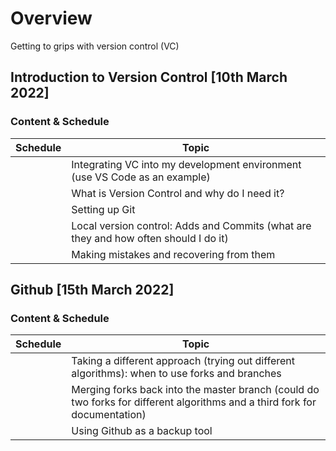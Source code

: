 # Overview

Getting to grips with version control (VC)

## Introduction to Version Control [10th March 2022]

### Content & Schedule

| Schedule | Topic |
| --- | --- |
| | Integrating VC into my development environment (use VS Code as an example)
| | What is Version Control and why do I need it?|
| | Setting up Git|
| | Local version control: Adds and Commits (what are they and how often should I do it)|
| | Making mistakes and recovering from them|

## Github [15th March 2022]



### Content & Schedule

| Schedule | Topic |
| --- | --- |
| | Taking a different approach (trying out different algorithms): when to use forks and branches|
| | Merging forks back into the master branch (could do two forks for different algorithms and a third fork for documentation)|
| | Using Github as a backup tool|
